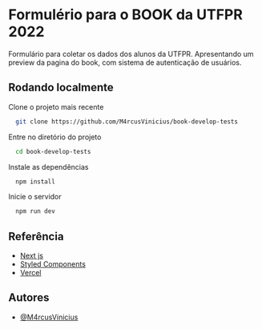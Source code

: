 # Formulério para o BOOK da UTFPR 2022

Formulário para coletar os dados dos alunos da UTFPR. Apresentando um preview da pagina do book, com sistema de autenticação de usuários.


## Rodando localmente

Clone o projeto mais recente

```bash
  git clone https://github.com/M4rcusVinicius/book-develop-tests
```

Entre no diretório do projeto

```bash
  cd book-develop-tests
```

Instale as dependências

```bash
  npm install
```

Inicie o servidor

```bash
  npm run dev
```


## Referência

 - [Next js](https://nextjs.org/)
 - [Styled Components](https://styled-components.com/)
 - [Vercel](https://vercel.com)



## Autores

- [@M4rcusVinicius](https://github.com/M4rcusVinicius)